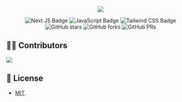 <div align="center">
<a href="https://alltoolsdev.netlify.app/">
<img src="public/alltoolsdevbanner.png">
</a>
<p></p>
</div>
</p>

<div align="center">

![Next JS Badge](https://img.shields.io/badge/Next-161616?logo=nextdotjs&logoColor=white&style=flat)
![JavaScript Badge](https://img.shields.io/badge/JavaScript-F7DF1E?logo=JavaScript&logoColor=000&style=flat)
![Tailwind CSS Badge](https://img.shields.io/badge/Tailwind%20CSS-06B6D4?logo=tailwindcss&logoColor=fff&style=flat)
![GitHub stars](https://img.shields.io/github/stars/umigam3/dev-tools)
![GitHub forks](https://img.shields.io/github/forks/umigam3/dev-tools)
![GitHub PRs](https://img.shields.io/github/issues-pr/umigam3/dev-tools)

</div>

## 👨‍💻 Contributors

<a href="https://github.com/umigam3/dev-tools/graphs/contributors">
  <img src="https://contrib.rocks/image?repo=umigam3/dev-tools" />
</a>

<p></p>

## 🔑 License

- [MIT](https://github.com/umigam3/dev-tools/blob/main/LICENSE).